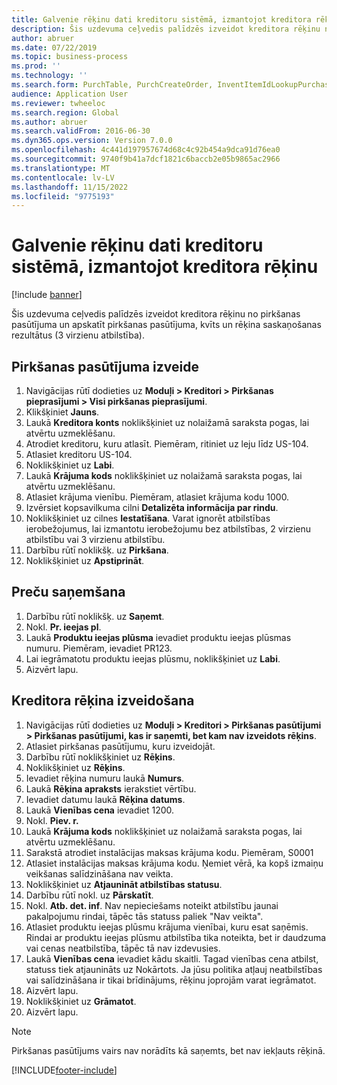 ```yaml
---
title: Galvenie rēķinu dati kreditoru sistēmā, izmantojot kreditora rēķinu
description: Šis uzdevuma ceļvedis palīdzēs izveidot kreditora rēķinu no pirkšanas pasūtījuma un apskatīt pirkšanas pasūtījuma, kvīts un rēķina saskaņošanas rezultātus (3 virzienu atbilstība).
author: abruer
ms.date: 07/22/2019
ms.topic: business-process
ms.prod: ''
ms.technology: ''
ms.search.form: PurchTable, PurchCreateOrder, InventItemIdLookupPurchase, PurchEditLines, VendEditInvoice, InventItemIdLookupSimple, VendInvoiceMatchingDetails
audience: Application User
ms.reviewer: twheeloc
ms.search.region: Global
ms.author: abruer
ms.search.validFrom: 2016-06-30
ms.dyn365.ops.version: Version 7.0.0
ms.openlocfilehash: 4c441d197957674d68c4c92b454a9dca91d76ea0
ms.sourcegitcommit: 9740f9b41a7dcf1821c6baccb2e05b9865ac2966
ms.translationtype: MT
ms.contentlocale: lv-LV
ms.lasthandoff: 11/15/2022
ms.locfileid: "9775193"
---
```

# <a name="key-invoice-data-in-ap-using-a-vendor-invoice"></a>Galvenie rēķinu dati kreditoru sistēmā, izmantojot kreditora rēķinu

[!include [banner](../../includes/banner.md)]

Šis uzdevuma ceļvedis palīdzēs izveidot kreditora rēķinu no pirkšanas pasūtījuma un apskatīt pirkšanas pasūtījuma, kvīts un rēķina saskaņošanas rezultātus (3 virzienu atbilstība).


## <a name="create-a-purchase-order"></a>Pirkšanas pasūtījuma izveide
1. Navigācijas rūtī dodieties uz **Moduļi > Kreditori > Pirkšanas pieprasījumi > Visi pirkšanas pieprasījumi**.
2. Klikšķiniet **Jauns**.
3. Laukā **Kreditora konts** noklikšķiniet uz nolaižamā saraksta pogas, lai atvērtu uzmeklēšanu.
4. Atrodiet kreditoru, kuru atlasīt. Piemēram, ritiniet uz leju līdz US-104.
5. Atlasiet kreditoru US-104.
6. Noklikšķiniet uz **Labi**.
7. Laukā **Krājuma kods** noklikšķiniet uz nolaižamā saraksta pogas, lai atvērtu uzmeklēšanu.
8. Atlasiet krājuma vienību. Piemēram, atlasiet krājuma kodu 1000.
9. Izvērsiet kopsavilkuma cilni **Detalizēta informācija par rindu**.
10. Noklikšķiniet uz cilnes **Iestatīšana**. Varat ignorēt atbilstības ierobežojumus, lai izmantotu ierobežojumu bez atbilstības, 2 virzienu atbilstību vai 3 virzienu atbilstību.  
11. Darbību rūtī noklikšķ. uz **Pirkšana**.
12. Noklikšķiniet uz **Apstiprināt**.

## <a name="receive-the-products"></a>Preču saņemšana
1. Darbību rūtī noklikšķ. uz **Saņemt**.
2. Nokl. **Pr. ieejas pl**.
3. Laukā **Produktu ieejas plūsma** ievadiet produktu ieejas plūsmas numuru. Piemēram, ievadiet PR123.
4. Lai iegrāmatotu produktu ieejas plūsmu, noklikšķiniet uz **Labi**.
5. Aizvērt lapu.

## <a name="create-a-vendor-invoice"></a>Kreditora rēķina izveidošana
1. Navigācijas rūtī dodieties uz **Moduļi > Kreditori > Pirkšanas pasūtījumi > Pirkšanas pasūtījumi, kas ir saņemti, bet kam nav izveidots rēķins**.
2. Atlasiet pirkšanas pasūtījumu, kuru izveidojāt.
3. Darbību rūtī noklikšķiniet uz **Rēķins**.
4. Noklikšķiniet uz **Rēķins**.
5. Ievadiet rēķina numuru laukā **Numurs**.
6. Laukā **Rēķina apraksts** ierakstiet vērtību.
7. Ievadiet datumu laukā **Rēķina datums**.
8. Laukā **Vienības cena** ievadiet 1200.
9. Nokl. **Piev. r.**
10. Laukā **Krājuma kods** noklikšķiniet uz nolaižamā saraksta pogas, lai atvērtu uzmeklēšanu.
11. Sarakstā atrodiet instalācijas maksas krājuma kodu. Piemēram, S0001
12. Atlasiet instalācijas maksas krājuma kodu. Ņemiet vērā, ka kopš izmaiņu veikšanas salīdzināšana nav veikta.  
13. Noklikšķiniet uz **Atjaunināt atbilstības statusu**.
14. Darbību rūtī nokl. uz **Pārskatīt**.
15. Nokl. **Atb. det. inf**. Nav nepieciešams noteikt atbilstību jaunai pakalpojumu rindai, tāpēc tās statuss paliek "Nav veikta".  
16. Atlasiet produktu ieejas plūsmu krājuma vienībai, kuru esat saņēmis. Rindai ar produktu ieejas plūsmu atbilstība tika noteikta, bet ir daudzuma vai cenas neatbilstība, tāpēc tā nav izdevusies.  
17. Laukā **Vienības cena** ievadiet kādu skaitli. Tagad vienības cena atbilst, statuss tiek atjaunināts uz Nokārtots. Ja jūsu politika atļauj neatbilstības vai salīdzināšana ir tikai brīdinājums, rēķinu joprojām varat iegrāmatot.  
18. Aizvērt lapu.
19. Noklikšķiniet uz **Grāmatot**.
20. Aizvērt lapu. 

>[!Note] 
>Pirkšanas pasūtījums vairs nav norādīts kā saņemts, bet nav iekļauts rēķinā.  



[!INCLUDE[footer-include](../../../includes/footer-banner.md)]
